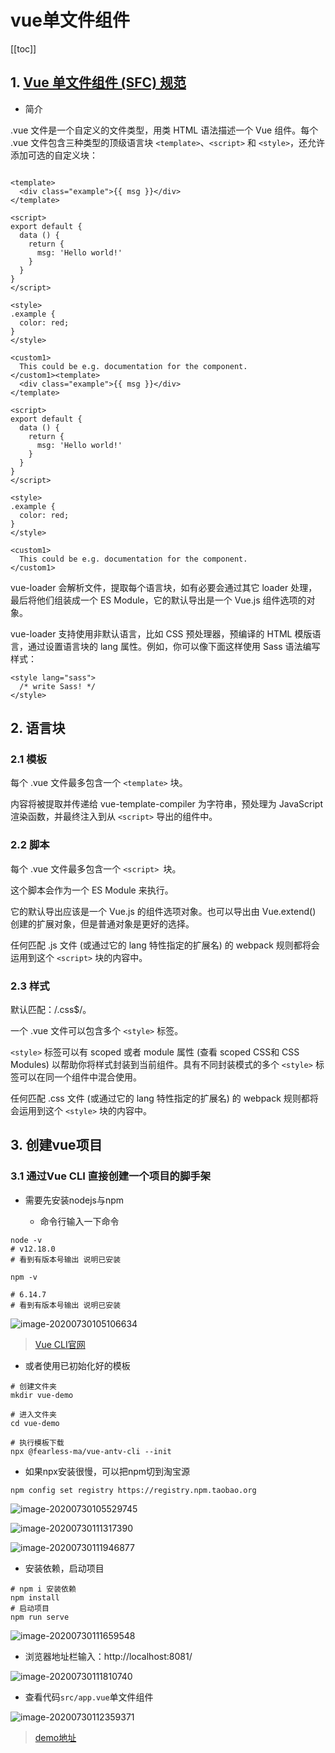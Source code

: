 # vue单文件组件
[[toc]]

## 1. [Vue 单文件组件 (SFC) 规范](https://vue-loader.vuejs.org/zh/spec.html)

- 简介

.vue 文件是一个自定义的文件类型，用类 HTML 语法描述一个 Vue 组件。每个 .vue 文件包含三种类型的顶级语言块 `<template>`、`<script>` 和 `<style>`，还允许添加可选的自定义块：

```vue

<template>
  <div class="example">{{ msg }}</div>
</template>

<script>
export default {
  data () {
    return {
      msg: 'Hello world!'
    }
  }
}
</script>

<style>
.example {
  color: red;
}
</style>

<custom1>
  This could be e.g. documentation for the component.
</custom1><template>
  <div class="example">{{ msg }}</div>
</template>

<script>
export default {
  data () {
    return {
      msg: 'Hello world!'
    }
  }
}
</script>

<style>
.example {
  color: red;
}
</style>

<custom1>
  This could be e.g. documentation for the component.
</custom1>
```


vue-loader 会解析文件，提取每个语言块，如有必要会通过其它 loader 处理，最后将他们组装成一个 ES Module，它的默认导出是一个 Vue.js 组件选项的对象。

vue-loader 支持使用非默认语言，比如 CSS 预处理器，预编译的 HTML 模版语言，通过设置语言块的 lang 属性。例如，你可以像下面这样使用 Sass 语法编写样式：

```vue
<style lang="sass">
  /* write Sass! */
</style>
```

## 2. 语言块

### 2.1 模板
每个 .vue 文件最多包含一个 `<template>` 块。

内容将被提取并传递给 vue-template-compiler 为字符串，预处理为 JavaScript 渲染函数，并最终注入到从 `<script>` 导出的组件中。

### 2.2 脚本

每个 .vue 文件最多包含一个 `<script> `块。

这个脚本会作为一个 ES Module 来执行。

它的默认导出应该是一个 Vue.js 的组件选项对象。也可以导出由 Vue.extend() 创建的扩展对象，但是普通对象是更好的选择。

任何匹配 .js 文件 (或通过它的 lang 特性指定的扩展名) 的 webpack 规则都将会运用到这个 `<script>` 块的内容中。

### 2.3 样式

默认匹配：/\.css$/。

一个 .vue 文件可以包含多个 `<style>` 标签。

`<style>` 标签可以有 scoped 或者 module 属性 (查看 scoped CSS和 CSS Modules) 以帮助你将样式封装到当前组件。具有不同封装模式的多个 `<style>` 标签可以在同一个组件中混合使用。

任何匹配 .css 文件 (或通过它的 lang 特性指定的扩展名) 的 webpack 规则都将会运用到这个 `<style>` 块的内容中。


## 3. 创建vue项目

### 3.1 通过Vue CLI 直接创建一个项目的脚手架

- 需要先安装nodejs与npm

  - 命令行输入一下命令


```shell
node -v 
# v12.18.0
# 看到有版本号输出 说明已安装

npm -v

# 6.14.7
# 看到有版本号输出 说明已安装
```

![image-20200730105106634](https://raw.githubusercontent.com/FearlessMa/FENotes-pic/master/js/20200805150039.png)


> [Vue CLI官网](https://cli.vuejs.org/zh/guide/)


- 或者使用已初始化好的模板

```shell
# 创建文件夹
mkdir vue-demo

# 进入文件夹
cd vue-demo

# 执行模板下载
npx @fearless-ma/vue-antv-cli --init

```

- 如果npx安装很慢，可以把npm切到淘宝源

```shell
npm config set registry https://registry.npm.taobao.org
```

![image-20200730105529745](https://raw.githubusercontent.com/FearlessMa/FENotes-pic/master/js/20200805150040.png)

![image-20200730111317390](https://raw.githubusercontent.com/FearlessMa/FENotes-pic/master/js/20200805150041.png)

![image-20200730111946877](https://raw.githubusercontent.com/FearlessMa/FENotes-pic/master/js/20200805150042.png)


- 安装依赖，启动项目

```shell
# npm i 安装依赖
npm install 
# 启动项目
npm run serve 
```

![image-20200730111659548](https://raw.githubusercontent.com/FearlessMa/FENotes-pic/master/js/20200805150043.png)

- 浏览器地址栏输入：http://localhost:8081/

![image-20200730111810740](https://raw.githubusercontent.com/FearlessMa/FENotes-pic/master/js/20200805150044.png)


- 查看代码`src/app.vue`单文件组件

![image-20200730112359371](https://raw.githubusercontent.com/FearlessMa/FENotes-pic/master/js/20200805150045.png)


> [demo地址](https://github.com/FearlessMa/FENotes-vue-demo)

